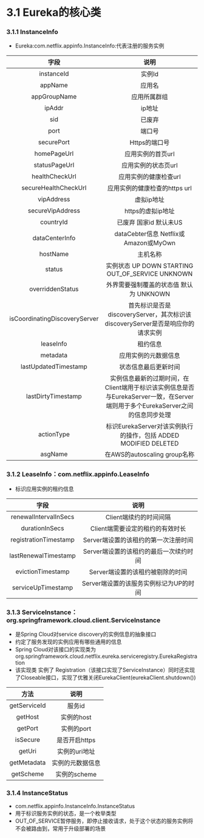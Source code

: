 # 3.1 Eureka的核心类

### 3.1.1 InstanceInfo

- Eureka:com.netflix.appinfo.InstanceInfo:代表注册的服务实例

|             字段              |                                                              说明                                                              |
|:-----------------------------:|:------------------------------------------------------------------------------------------------------------------------------:|
|          instanceId           |                                                             实例Id                                                             |
|            appName            |                                                             应用名                                                             |
|         appGroupName          |                                                          应用所属群组                                                          |
|            ipAddr             |                                                             ip地址                                                             |
|              sid              |                                                             已废弃                                                             |
|             port              |                                                             端口号                                                             |
|          securePort           |                                                         Https的端口号                                                          |
|          homePageUrl          |                                                       应用实例的首页url                                                        |
|         statusPageUrl         |                                                      应用实例的状态页url                                                       |
|        healthCheckUrl         |                                                     应用实例的健康检查url                                                      |
|     secureHealthCheckUrl      |                                                 应用实例的健康检查的https url                                                  |
|          vipAddress           |                                                           虚拟ip地址                                                           |
|       secureVipAddress        |                                                       https的虚拟ip地址                                                        |
|           countryId           |                                                     已废弃 国家id 默认未US                                                     |
|        dataCenterInfo         |                                             dataCebter信息 Netflix或Amazon或MyOwn                                              |
|           hostName            |                                                            主机名称                                                            |
|            status             |                                       实例状态  UP DOWN STARTING OUT_OF_SERVICE UNKNOWN                                        |
|       overriddenStatus        |                                            外界需要强制覆盖的状态值 默认为 UNKNOWN                                             |
| isCoordinatingDiscoveryServer |                         首先标识是否是discoveryServer，其次标识该discoveryServer是否是响应你的请求实例                         |
|           leaseInfo           |                                                            租约信息                                                            |
|           metadata            |                                                      应用实例的元数据信息                                                      |
|     lastUpdatedTimestamp      |                                                      状态信息最后更新时间                                                      |
|      lastDirtyTimestamp       | 实例信息最新的过期时间，在Client端用于标识该实例信息是否与EurekaServer一致，在Server端则用于多个EurekaServer之间的信息同步处理 |
|          actionType           |                                标识EurekaServer对该实例执行的操作，包括 ADDED MODIFIED DELETED                                 |
|            asgName            |                                                  在AWS的autoscaling group名称                                                  |


### 3.1.2 LeaseInfo：com.netflix.appinfo.LeaseInfo

- 标识应用实例的租约信息

|         字段          |                  说明                  |
|:---------------------:|:--------------------------------------:|
| renewalIntervalInSecs |         Client端续约的时间间隔         |
|    durationInSecs     |    Client端需要设定的租约的有效时长    |
| registrationTimestamp |  Server端设置的该租约的第一次注册时间  |
| lastRenewalTimestamp  | Server端设置的该租约的最后一次续约时间 |
|   evictionTimestamp   |    Server端设置的该租约被剔除的时间    |
|  serviceUpTimestamp   | Server端设置的该服务实例标记为UP的时间 |

### 3.1.3 ServiceInstance：org.springframework.cloud.client.ServiceInstance

- 是Spring Cloud对service discovery的实例信息的抽象接口
- 约定了服务发现的实例应用有哪些通用的信息
- Spring Cloud对该接口的实现类为 org.springframework.cloud.netflix.eureka.serviceregistry.EurekaRegistration
- 该实现类 实例了 Registration（该接口实现了ServiceInstance）同时还实现了Closeable接口，实现了优雅关闭EurekaClient(eurekaClient.shutdown())

|     方法     |       说明       |
|:------------:|:----------------:|
| getServiceId |      服务id      |
|   getHost    |    实例的host    |
|   getPort    |    实例的port    |
|   isSecure   |  是否开启https   |
|    getUri    |  实例的uri地址   |
| getMetadata  | 实例的元数据信息 |
|  getScheme   |   实例的scheme   |

### 3.1.4 InstanceStatus
- com.netflix.appinfo.InstanceInfo.InstanceStatus
- 用于标识服务实例的状态，是一个枚举类型
- OUT_OF_SERVICE暂停服务，即停止接收请求，处于这个状态的服务实例将不会被路由到，常用于升级部署的场景
